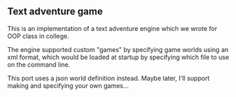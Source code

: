 ## Text adventure game
This is an implementation of a text adventure engine which we wrote for OOP class
in college.

The engine supported custom "games" by specifying game worlds using an xml format,
which would be loaded at startup by specifying which file to use on the command line.

This port uses a json world definition instead. Maybe later, I'll support making and
specifying your own games...
